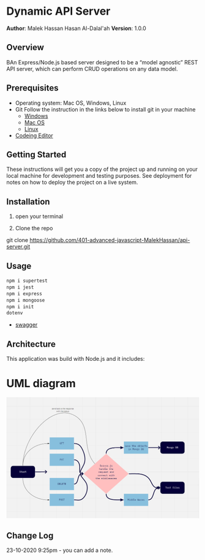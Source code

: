 # Dynamic API Server

**Author**: Malek Hassan Hasan Al-Dalal'ah
**Version**: 1.0.0

## Overview

BAn Express/Node.js based server designed to be a “model agnostic” REST API server, which can perform CRUD operations on any data model.

## Prerequisites

- Operating system: Mac OS, Windows, Linux
- Git
  Follow the instruction in the links below to install git in your machine
  - [Windows](https://git-scm.com/download/win)
  - [Mac OS](https://git-scm.com/download/mac)
  - [Linux](https://git-scm.com/download/linux)
- [Codeing Editor](https://www.wpbeginner.com/showcase/12-best-code-editors-for-mac-and-windows-for-editing-wordpress-files/)

## Getting Started

These instructions will get you a copy of the project up and running on your local machine for development and testing purposes. See deployment for notes on how to deploy the project on a live system.

## Installation

1. open your terminal

2. Clone the repo

git clone https://github.com/401-advanced-javascript-MalekHassan/api-server.git

## Usage

```cmd
npm i supertest
npm i jest
npm i express
npm i mongoose
npm i init
dotenv
```

- [swagger](https://inspector.swagger.io/builder)

## Architecture

This application was build with Node.js and it includes:

# UML diagram

![UML](/assets/UML.PNG)

## Change Log

23-10-2020 9:25pm - you can add a note.
